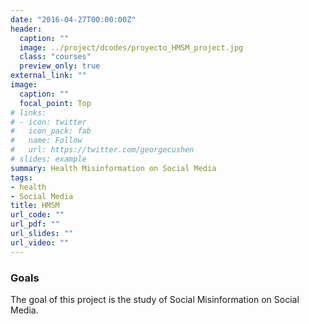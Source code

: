 ```yaml
---
date: "2016-04-27T00:00:00Z"
header:
  caption: ""
  image: ../project/dcodes/proyecto_HMSM_project.jpg
  class: "courses"
  preview_only: true
external_link: ""
image:
  caption: ""
  focal_point: Top
# links:
# - icon: twitter
#   icon_pack: fab
#   name: Follow
#   url: https://twitter.com/georgecushen
# slides: example
summary: Health Misinformation on Social Media
tags:
- health
- Social Media
title: HMSM
url_code: ""
url_pdf: ""
url_slides: ""
url_video: ""
---
```


### Goals
The goal of this project is the study of Social Misinformation on Social Media.
